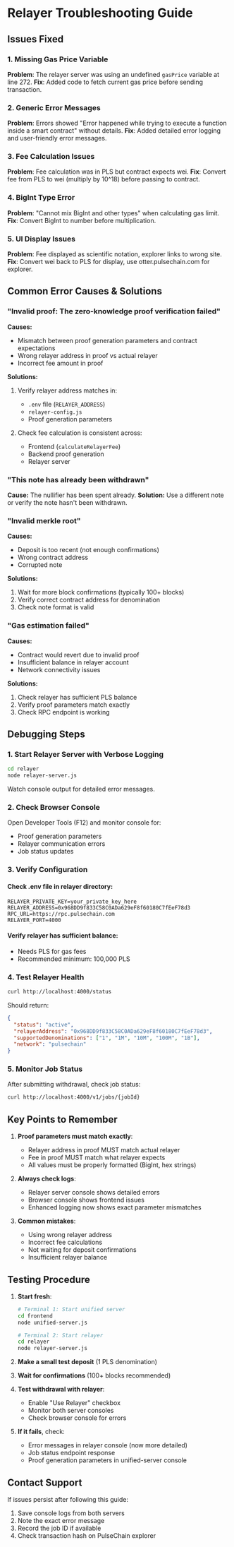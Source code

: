 # Relayer Troubleshooting Guide

## Issues Fixed

### 1. Missing Gas Price Variable
**Problem**: The relayer server was using an undefined `gasPrice` variable at line 272.
**Fix**: Added code to fetch current gas price before sending transaction.

### 2. Generic Error Messages
**Problem**: Errors showed "Error happened while trying to execute a function inside a smart contract" without details.
**Fix**: Added detailed error logging and user-friendly error messages.

### 3. Fee Calculation Issues
**Problem**: Fee calculation was in PLS but contract expects wei.
**Fix**: Convert fee from PLS to wei (multiply by 10^18) before passing to contract.

### 4. BigInt Type Error
**Problem**: "Cannot mix BigInt and other types" when calculating gas limit.
**Fix**: Convert BigInt to number before multiplication.

### 5. UI Display Issues
**Problem**: Fee displayed as scientific notation, explorer links to wrong site.
**Fix**: Convert wei back to PLS for display, use otter.pulsechain.com for explorer.

## Common Error Causes & Solutions

### "Invalid proof: The zero-knowledge proof verification failed"
**Causes:**
- Mismatch between proof generation parameters and contract expectations
- Wrong relayer address in proof vs actual relayer
- Incorrect fee amount in proof

**Solutions:**
1. Verify relayer address matches in:
   - `.env` file (`RELAYER_ADDRESS`)
   - `relayer-config.js` 
   - Proof generation parameters

2. Check fee calculation is consistent across:
   - Frontend (`calculateRelayerFee`)
   - Backend proof generation
   - Relayer server

### "This note has already been withdrawn"
**Cause:** The nullifier has been spent already.
**Solution:** Use a different note or verify the note hasn't been withdrawn.

### "Invalid merkle root"
**Causes:**
- Deposit is too recent (not enough confirmations)
- Wrong contract address
- Corrupted note

**Solutions:**
1. Wait for more block confirmations (typically 100+ blocks)
2. Verify correct contract address for denomination
3. Check note format is valid

### "Gas estimation failed"
**Causes:**
- Contract would revert due to invalid proof
- Insufficient balance in relayer account
- Network connectivity issues

**Solutions:**
1. Check relayer has sufficient PLS balance
2. Verify proof parameters match exactly
3. Check RPC endpoint is working

## Debugging Steps

### 1. Start Relayer Server with Verbose Logging
```bash
cd relayer
node relayer-server.js
```
Watch console output for detailed error messages.

### 2. Check Browser Console
Open Developer Tools (F12) and monitor console for:
- Proof generation parameters
- Relayer communication errors
- Job status updates

### 3. Verify Configuration

#### Check .env file in relayer directory:
```
RELAYER_PRIVATE_KEY=your_private_key_here
RELAYER_ADDRESS=0x968DD9f833C58C0ADa629eF8f60180C7fEeF78d3
RPC_URL=https://rpc.pulsechain.com
RELAYER_PORT=4000
```

#### Verify relayer has sufficient balance:
- Needs PLS for gas fees
- Recommended minimum: 100,000 PLS

### 4. Test Relayer Health
```bash
curl http://localhost:4000/status
```

Should return:
```json
{
  "status": "active",
  "relayerAddress": "0x968DD9f833C58C0ADa629eF8f60180C7fEeF78d3",
  "supportedDenominations": ["1", "1M", "10M", "100M", "1B"],
  "network": "pulsechain"
}
```

### 5. Monitor Job Status
After submitting withdrawal, check job status:
```bash
curl http://localhost:4000/v1/jobs/{jobId}
```

## Key Points to Remember

1. **Proof parameters must match exactly**:
   - Relayer address in proof MUST match actual relayer
   - Fee in proof MUST match what relayer expects
   - All values must be properly formatted (BigInt, hex strings)

2. **Always check logs**:
   - Relayer server console shows detailed errors
   - Browser console shows frontend issues
   - Enhanced logging now shows exact parameter mismatches

3. **Common mistakes**:
   - Using wrong relayer address
   - Incorrect fee calculations
   - Not waiting for deposit confirmations
   - Insufficient relayer balance

## Testing Procedure

1. **Start fresh**:
   ```bash
   # Terminal 1: Start unified server
   cd frontend
   node unified-server.js
   
   # Terminal 2: Start relayer
   cd relayer
   node relayer-server.js
   ```

2. **Make a small test deposit** (1 PLS denomination)

3. **Wait for confirmations** (100+ blocks recommended)

4. **Test withdrawal with relayer**:
   - Enable "Use Relayer" checkbox
   - Monitor both server consoles
   - Check browser console for errors

5. **If it fails**, check:
   - Error messages in relayer console (now more detailed)
   - Job status endpoint response
   - Proof generation parameters in unified-server console

## Contact Support
If issues persist after following this guide:
1. Save console logs from both servers
2. Note the exact error message
3. Record the job ID if available
4. Check transaction hash on PulseChain explorer